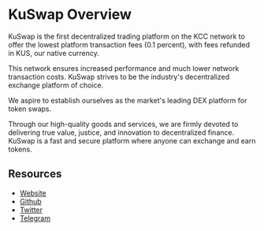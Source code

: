 # KuSwap Overview

KuSwap is the first decentralized trading platform on the KCC network to offer the lowest platform transaction fees \(0.1 percent\), with fees refunded in KUS, our native currency. 

This network ensures increased performance and much lower network transaction costs. KuSwap strives to be the industry's decentralized exchange platform of choice. 

We aspire to establish ourselves as the market's leading DEX platform for token swaps. 

Through our high-quality goods and services, we are firmly devoted to delivering true value, justice, and innovation to decentralized finance. KuSwap is a fast and secure platform where anyone can exchange and earn tokens.

## Resources

* [Website](https://kuswap.finance)
* [Github](https://github.com/kuswap)
* [Twitter](https://twitter.com/KuSwapFinance) 
* [Telegram](https://t.me/kuswapfinance)

